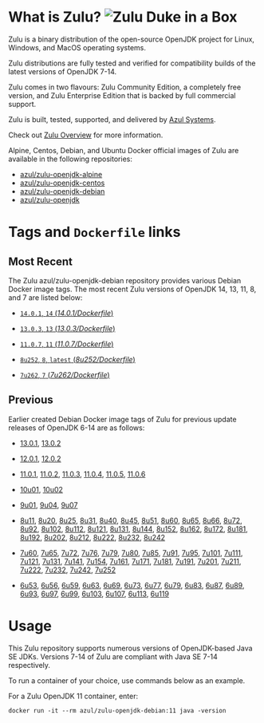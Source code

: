 What is Zulu? ![Zulu Duke in a Box][1]
======================================

Zulu is a binary distribution of the open-source OpenJDK project for Linux, Windows, and MacOS operating systems.

Zulu distributions are fully tested and verified for compatibility builds of the latest versions of OpenJDK 7-14.

Zulu comes in two flavours: Zulu Community Edition, a completely free version, and Zulu Enterprise Edition that is backed by full commercial support.

Zulu is built, tested, supported, and delivered by [Azul Systems][2].

Check out [Zulu Overview][3] for more information.

Alpine, Centos, Debian, and Ubuntu Docker official images of Zulu are available in the following repositories:

  * [azul/zulu-openjdk-alpine][4]
  * [azul/zulu-openjdk-centos][5]
  * [azul/zulu-openjdk-debian][6]
  * [azul/zulu-openjdk][7]

Tags and `Dockerfile` links
===========================

Most Recent
-----------

The Zulu azul/zulu-openjdk-debian repository provides various Debian Docker image tags. The most recent Zulu versions of OpenJDK 14, 13, 11, 8, and 7 are listed below:

 * [`14.0.1`, `14` (*14.0.1/Dockerfile*)][99]

 * [`13.0.3`, `13` (*13.0.3/Dockerfile*)][96]

 * [`11.0.7`, `11` (*11.0.7/Dockerfile*)][87]

 * [`8u252`, `8`, `latest` (*8u252/Dockerfile*)][54]

 * [`7u262`, `7` (*7u262/Dockerfile*)][28]

Previous
--------

Earlier created Debian Docker image tags of Zulu for previous update releases of OpenJDK 6-14 are as follows:

* [13.0.1][97], [13.0.2][98]

* [12.0.1][94], [12.0.2][95]

* [11.0.1][88], [11.0.2][89], [11.0.3][90], [11.0.4][91], [11.0.5][92], [11.0.6][93]

* [10u01][85], [10u02][86]

* [9u01][82], [9u04][83], [9u07][84]

* [8u11][55], [8u20][56], [8u25][57], [8u31][58], [8u40][59], [8u45][60], [8u51][61], [8u60][62], [8u65][63], [8u66][64], [8u72][65], [8u92][66], [8u102][67], [8u112][68], [8u121][69], [8u131][70], [8u144][71], [8u152][72], [8u162][73], [8u172][74], [8u181][75], [8u192][76], [8u202][77], [8u212][78], [8u222][79], [8u232][80], [8u242][81]

* [7u60][29], [7u65][30], [7u72][31], [7u76][32], [7u79][33], [7u80][34], [7u85][35], [7u91][36], [7u95][37], [7u101][38], [7u111][39], [7u121][40], [7u131][41], [7u141][42], [7u154][43], [7u161][44], [7u171][45], [7u181][46], [7u191][47], [7u201][48], [7u211][49], [7u222][50], [7u232][51], [7u242][52], [7u252][53]

* [6u53][10], [6u56][11], [6u59][12], [6u63][13], [6u69][14], [6u73][15], [6u77][16], [6u79][17], [6u83][18], [6u87][19], [6u89][20], [6u93][21], [6u97][22], [6u99][23], [6u103][24], [6u107][25], [6u113][26], [6u119][27]

Usage
=====

This Zulu repository supports numerous versions of OpenJDK-based Java SE JDKs. Versions 7-14 of Zulu are compliant with Java SE 7-14 respectively.

To run a container of your choice, use commands below as an example.

For a Zulu OpenJDK 11 container, enter:

    docker run -it --rm azul/zulu-openjdk-debian:11 java -version

  [1]: https://www.azul.com/files/ZuluDocker60.gif
  [2]: https://www.azul.com/
  [3]: https://www.azul.com/products/zulu-community/
  [4]: https://hub.docker.com/r/azul/zulu-openjdk-alpine
  [5]: https://hub.docker.com/r/azul/zulu-openjdk-centos
  [6]: https://hub.docker.com/r/azul/zulu-openjdk-debian
  [7]: https://hub.docker.com/r/azul/zulu-openjdk

  [10]: https://github.com/zulu-openjdk/zulu-openjdk/blob/master/debian/6u53-6.5.0.2/Dockerfile
  [11]: https://github.com/zulu-openjdk/zulu-openjdk/blob/master/debian/6u56-6.6.0.1/Dockerfile
  [12]: https://github.com/zulu-openjdk/zulu-openjdk/blob/master/debian/6u59-6.7.0.2/Dockerfile
  [13]: https://github.com/zulu-openjdk/zulu-openjdk/blob/master/debian/6u63-6.8.0.1/Dockerfile
  [14]: https://github.com/zulu-openjdk/zulu-openjdk/blob/master/debian/6u69-6.9.0.3/Dockerfile
  [15]: https://github.com/zulu-openjdk/zulu-openjdk/blob/master/debian/6u73-6.10.0.3/Dockerfile
  [16]: https://github.com/zulu-openjdk/zulu-openjdk/blob/master/debian/6u77-6.11.0.2/Dockerfile
  [17]: https://github.com/zulu-openjdk/zulu-openjdk/blob/master/debian/6u79-6.12.0.2/Dockerfile
  [18]: https://github.com/zulu-openjdk/zulu-openjdk/blob/master/debian/6u83-6.13.0.3/Dockerfile
  [19]: https://github.com/zulu-openjdk/zulu-openjdk/blob/master/debian/6u87-6.14.0.1/Dockerfile
  [20]: https://github.com/zulu-openjdk/zulu-openjdk/blob/master/debian/6u89-6.15.0.1/Dockerfile
  [21]: https://github.com/zulu-openjdk/zulu-openjdk/blob/master/debian/6u93-6.16.0.1/Dockerfile
  [22]: https://github.com/zulu-openjdk/zulu-openjdk/blob/master/debian/6u97-6.17.0.1/Dockerfile
  [23]: https://github.com/zulu-openjdk/zulu-openjdk/blob/master/debian/6u99-6.18.0.3/Dockerfile
  [24]: https://github.com/zulu-openjdk/zulu-openjdk/blob/master/debian/6u103-6.19.0.1/Dockerfile
  [25]: https://github.com/zulu-openjdk/zulu-openjdk/blob/master/debian/6u107-6.20.0.1/Dockerfile
  [26]: https://github.com/zulu-openjdk/zulu-openjdk/blob/master/debian/6u113-6.21.0.3/Dockerfile
  [27]: https://github.com/zulu-openjdk/zulu-openjdk/blob/master/debian/6u119-6.22.0.3/Dockerfile
  [28]: https://github.com/zulu-openjdk/zulu-openjdk/blob/master/debian/7u262-7.38.0.11/Dockerfile
  [29]: https://github.com/zulu-openjdk/zulu-openjdk/blob/master/debian/7u60-7.5.0.1/Dockerfile
  [30]: https://github.com/zulu-openjdk/zulu-openjdk/blob/master/debian/7u65-7.6.0.1/Dockerfile
  [31]: https://github.com/zulu-openjdk/zulu-openjdk/blob/master/debian/7u72-7.7.0.1/Dockerfile
  [32]: https://github.com/zulu-openjdk/zulu-openjdk/blob/master/debian/7u76-7.8.0.3/Dockerfile
  [33]: https://github.com/zulu-openjdk/zulu-openjdk/blob/master/debian/7u79-7.9.0.2/Dockerfile
  [34]: https://github.com/zulu-openjdk/zulu-openjdk/blob/master/debian/7u80-7.10.0.1/Dockerfile
  [35]: https://github.com/zulu-openjdk/zulu-openjdk/blob/master/debian/7u85-7.11.0.3/Dockerfile
  [36]: https://github.com/zulu-openjdk/zulu-openjdk/blob/master/debian/7u91-7.12.0.3/Dockerfile
  [37]: https://github.com/zulu-openjdk/zulu-openjdk/blob/master/debian/7u95-7.13.0.1/Dockerfile
  [38]: https://github.com/zulu-openjdk/zulu-openjdk/blob/master/debian/7u101-7.14.0.5/Dockerfile
  [39]: https://github.com/zulu-openjdk/zulu-openjdk/blob/master/debian/7u111-7.15.0.1/Dockerfile
  [40]: https://github.com/zulu-openjdk/zulu-openjdk/blob/master/debian/7u121-7.16.0.1/Dockerfile
  [41]: https://github.com/zulu-openjdk/zulu-openjdk/blob/master/debian/7u131-7.17.0.5/Dockerfile
  [42]: https://github.com/zulu-openjdk/zulu-openjdk/blob/master/debian/7u141-7.18.0.3/Dockerfile
  [43]: https://github.com/zulu-openjdk/zulu-openjdk/blob/master/debian/7u154-7.20.0.3/Dockerfile
  [44]: https://github.com/zulu-openjdk/zulu-openjdk/blob/master/debian/7u161-7.21.0.3/Dockerfile
  [45]: https://github.com/zulu-openjdk/zulu-openjdk/blob/master/debian/7u171-7.22.0.3/Dockerfile
  [46]: https://github.com/zulu-openjdk/zulu-openjdk/blob/master/debian/7u181-7.23.0.1/Dockerfile
  [47]: https://github.com/zulu-openjdk/zulu-openjdk/blob/master/debian/7u191-7.24.0.1/Dockerfile
  [48]: https://github.com/zulu-openjdk/zulu-openjdk/blob/master/debian/7u201-7.25.0.5/Dockerfile
  [49]: https://github.com/zulu-openjdk/zulu-openjdk/blob/master/debian/7u211-7.27.0.1/Dockerfile
  [50]: https://github.com/zulu-openjdk/zulu-openjdk/blob/master/debian/7u222-7.29.0.5/Dockerfile
  [51]: https://github.com/zulu-openjdk/zulu-openjdk/blob/master/debian/7u232-7.31.0.5/Dockerfile
  [52]: https://github.com/zulu-openjdk/zulu-openjdk/blob/master/debian/7u242-7.34.0.5/Dockerfile
  [53]: https://github.com/zulu-openjdk/zulu-openjdk/blob/master/debian/7u252-7.36.0.5/Dockerfile
  [54]: https://github.com/zulu-openjdk/zulu-openjdk/blob/master/debian/8u252-8.46.0.19/Dockerfile
  [55]: https://github.com/zulu-openjdk/zulu-openjdk/blob/master/debian/8u11-8.2.0.1/Dockerfile
  [56]: https://github.com/zulu-openjdk/zulu-openjdk/blob/master/debian/8u20-8.3.0.1/Dockerfile
  [57]: https://github.com/zulu-openjdk/zulu-openjdk/blob/master/debian/8u25-8.4.0.1/Dockerfile
  [58]: https://github.com/zulu-openjdk/zulu-openjdk/blob/master/debian/8u31-8.5.0.1/Dockerfile
  [59]: https://github.com/zulu-openjdk/zulu-openjdk/blob/master/debian/8u40-8.6.0.1/Dockerfile
  [60]: https://github.com/zulu-openjdk/zulu-openjdk/blob/master/debian/8u45-8.7.0.5/Dockerfile
  [61]: https://github.com/zulu-openjdk/zulu-openjdk/blob/master/debian/8u51-8.8.0.3/Dockerfile
  [62]: https://github.com/zulu-openjdk/zulu-openjdk/blob/master/debian/8u60-8.9.0.4/Dockerfile
  [63]: https://github.com/zulu-openjdk/zulu-openjdk/blob/master/debian/8u65-8.10.0.1/Dockerfile
  [64]: https://github.com/zulu-openjdk/zulu-openjdk/blob/master/debian/8u66-8.11.0.1/Dockerfile
  [65]: https://github.com/zulu-openjdk/zulu-openjdk/blob/master/debian/8u72-8.13.0.5/Dockerfile
  [66]: https://github.com/zulu-openjdk/zulu-openjdk/blob/master/debian/8u92-8.15.0.1/Dockerfile
  [67]: https://github.com/zulu-openjdk/zulu-openjdk/blob/master/debian/8u102-8.17.0.3/Dockerfile
  [68]: https://github.com/zulu-openjdk/zulu-openjdk/blob/master/debian/8u112-8.19.0.1/Dockerfile
  [69]: https://github.com/zulu-openjdk/zulu-openjdk/blob/master/debian/8u121-8.20.0.5/Dockerfile
  [70]: https://github.com/zulu-openjdk/zulu-openjdk/blob/master/debian/8u131-8.21.0.1/Dockerfile
  [71]: https://github.com/zulu-openjdk/zulu-openjdk/blob/master/debian/8u144-8.23.0.3/Dockerfile
  [72]: https://github.com/zulu-openjdk/zulu-openjdk/blob/master/debian/8u152-8.25.0.1/Dockerfile
  [73]: https://github.com/zulu-openjdk/zulu-openjdk/blob/master/debian/8u162-8.27.0.7/Dockerfile
  [74]: https://github.com/zulu-openjdk/zulu-openjdk/blob/master/debian/8u172-8.30.0.1/Dockerfile
  [75]: https://github.com/zulu-openjdk/zulu-openjdk/blob/master/debian/8u181-8.31.0.1/Dockerfile
  [76]: https://github.com/zulu-openjdk/zulu-openjdk/blob/master/debian/8u192-8.33.0.1/Dockerfile
  [77]: https://github.com/zulu-openjdk/zulu-openjdk/blob/master/debian/8u202-8.36.0.1/Dockerfile
  [78]: https://github.com/zulu-openjdk/zulu-openjdk/blob/master/debian/8u212-8.38.0.13/Dockerfile
  [79]: https://github.com/zulu-openjdk/zulu-openjdk/blob/master/debian/8u222-8.40.0.25/Dockerfile
  [80]: https://github.com/zulu-openjdk/zulu-openjdk/blob/master/debian/8u232-8.42.0.23/Dockerfile
  [81]: https://github.com/zulu-openjdk/zulu-openjdk/blob/master/debian/8u242-8.44.0.11/Dockerfile
  [82]: https://github.com/zulu-openjdk/zulu-openjdk/blob/master/debian/9u01-9.0.1.3/Dockerfile
  [83]: https://github.com/zulu-openjdk/zulu-openjdk/blob/master/debian/9u04-9.0.4.1/Dockerfile
  [84]: https://github.com/zulu-openjdk/zulu-openjdk/blob/master/debian/9u07-9.0.7.1/Dockerfile
  [85]: https://github.com/zulu-openjdk/zulu-openjdk/blob/master/debian/10u01-10.2/Dockerfile
  [86]: https://github.com/zulu-openjdk/zulu-openjdk/blob/master/debian/10u02-10.3/Dockerfile
  [87]: https://github.com/zulu-openjdk/zulu-openjdk/blob/master/debian/11.0.7-11.39.15/Dockerfile
  [88]: https://github.com/zulu-openjdk/zulu-openjdk/blob/master/debian/11.0.1-11.2/Dockerfile
  [89]: https://github.com/zulu-openjdk/zulu-openjdk/blob/master/debian/11.0.2-11.29/Dockerfile
  [90]: https://github.com/zulu-openjdk/zulu-openjdk/blob/master/debian/11.0.3-11.31/Dockerfile
  [91]: https://github.com/zulu-openjdk/zulu-openjdk/blob/master/debian/11.0.4-11.33/Dockerfile
  [92]: https://github.com/zulu-openjdk/zulu-openjdk/blob/master/debian/11.0.5-11.35/Dockerfile
  [93]: https://github.com/zulu-openjdk/zulu-openjdk/blob/master/debian/11.0.6-11.37/Dockerfile
  [94]: https://github.com/zulu-openjdk/zulu-openjdk/blob/master/debian/12.0.1-12.2/Dockerfile
  [95]: https://github.com/zulu-openjdk/zulu-openjdk/blob/master/debian/12.0.2-12.3/Dockerfile
  [96]: https://github.com/zulu-openjdk/zulu-openjdk/blob/master/debian/13.0.3-13.31.11/Dockerfile
  [97]: https://github.com/zulu-openjdk/zulu-openjdk/blob/master/debian/13.0.1-13.28/Dockerfile
  [98]: https://github.com/zulu-openjdk/zulu-openjdk/blob/master/debian/13.0.2-13.29/Dockerfile
  [99]: https://github.com/zulu-openjdk/zulu-openjdk/blob/master/debian/14.0.1-14.28.21/Dockerfile
